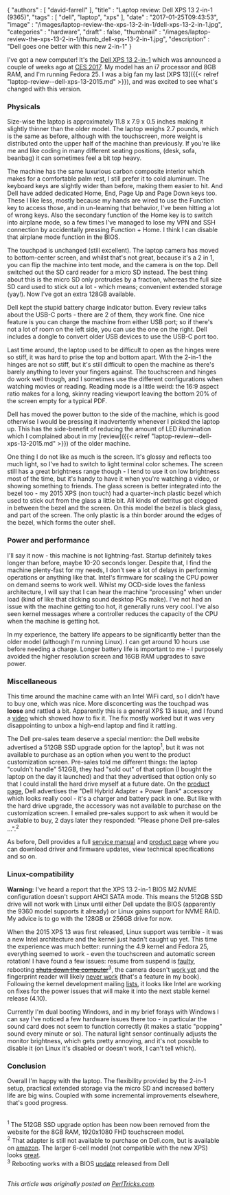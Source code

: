 {
   "authors" : [
      "david-farrell"
   ],
   "title" : "Laptop review: Dell XPS 13 2-in-1 (9365)",
   "tags" : [
      "dell",
      "laptop",
      "xps"
   ],
   "date" : "2017-01-25T09:43:53",
   "image" : "/images/laptop-review-the-xps-13-2-in-1/dell-xps-13-2-in-1.jpg",
   "categories" : "hardware",
   "draft" : false,
   "thumbnail" : "/images/laptop-review-the-xps-13-2-in-1/thumb_dell-xps-13-2-in-1.jpg",
   "description" : "Dell goes one better with this new 2-in-1"
}

I've got a new computer! It's the [Dell XPS 13 2-in-1](http://www.dell.com/en-us/shop/productdetails/xps-13-9365-2-in-1-laptop) which was announced a couple of weeks ago at [CES 2017](http://arstechnica.com/gadgets/2017/01/dell-embraces-the-two-in-one-trend-with-new-xps-13-convertible/). My model has an i7 processor and 8GB RAM, and I'm running Fedora 25. I was a big fan my last [XPS 13]({{< relref "laptop-review--dell-xps-13-2015.md" >}}), and was excited to see what's changed with this version.

### Physicals
Size-wise the laptop is approximately 11.8 x 7.9 x 0.5 inches making it slightly thinner than the older model. The laptop weighs 2.7 pounds, which is the same as before, although with the touchscreen, more weight is distributed onto the upper half of the machine than previously. If you're like me and like coding in many different seating positions, (desk, sofa, beanbag) it can sometimes feel a bit top heavy.

The machine has the same luxurious carbon composite interior which makes for a comfortable palm rest, I still prefer it to cold aluminum. The keyboard keys are slightly wider than before, making them easier to hit. And Dell have added dedicated Home, End, Page Up and Page Down keys too. These I like less, mostly because my hands are wired to use the Function key to access those, and in un-learning that behavior, I've been hitting a lot of wrong keys. Also the secondary function of the Home key is to switch into airplane mode, so a few times I've managed to lose my VPN and SSH connection by accidentally pressing Function + Home. I think I can disable that airplane mode function in the BIOS.

The touchpad is unchanged (still excellent). The laptop camera has moved to bottom-center screen,  and whilst that's not great, because it's a 2 in 1, you can flip the machine into tent mode, and the camera is on the top. Dell switched out the SD card reader for a micro SD instead. The best thing about this is the micro SD only protrudes by a fraction, whereas the full size SD card used to stick out a lot - which means; convenient extended storage (yay!). Now I've got an extra 128GB available.

Dell kept the stupid battery charge indicator button. Every review talks about the USB-C ports - there are 2 of them, they work fine. One nice feature is you can charge the machine from either USB port; so if there's not a lot of room on the left side, you can use the one on the right. Dell includes a dongle to convert older USB devices to use the USB-C port too.

Last time around, the laptop used to be difficult to open as the hinges were so stiff, it was hard to prise the top and bottom apart. With the 2-in-1 the hinges are not so stiff, but it's still difficult to open the machine as there's barely anything to lever your fingers against. The touchscreen and hinges do work well though, and I sometimes use the different configurations when watching movies or reading. Reading mode is a little weird: the 16:9 aspect ratio makes for a long, skinny reading viewport leaving the bottom 20% of the screen empty for a typical PDF.

Dell has moved the power button to the side of the machine, which is good otherwise I would be pressing it inadvertently whenever I picked the laptop up. This has the side-benefit of reducing the amount of LED illumination which I complained about in my [review]({{< relref "laptop-review--dell-xps-13-2015.md" >}}) of the older machine.

One thing I do not like as much is the screen. It's glossy and reflects too much light, so I've had to switch to light terminal color schemes. The screen still has a great brightness range though - I tend to use it on low brightness most of the time, but it's handy to have it when you're watching a video, or showing something to friends. The glass screen is better integrated into the bezel too - my 2015 XPS (non touch) had a quarter-inch plastic bezel which used to stick out from the glass a little bit. All kinds of detritus got clogged in between the bezel and the screen. On this model the bezel is black glass, and part of the screen. The only plastic is a thin border around the edges of the bezel, which forms the outer shell.

### Power and performance
I'll say it now - this machine is not lightning-fast. Startup definitely takes longer than before, maybe 10-20 seconds longer. Despite that, I find the machine plenty-fast for my needs, I don't see a lot of delays in performing operations or anything like that. Intel's firmware for scaling the CPU power on demand seems to work well. Whilst my OCD-side loves the fanless architecture, I will say that I can hear the machine "processing" when under load (kind of like that clicking sound desktop PCs make). I've not had an issue with the machine getting too hot, it generally runs very cool. I've also seen kernel messages where a controller reduces the capacity of the CPU when the machine is getting hot.

In my experience, the battery life appears to be significantly better than the older model (although I'm running Linux). I can get around 10 hours use before needing a charge. Longer battery life is important to me - I purposely avoided the higher resolution screen and 16GB RAM upgrades to save power.

### Miscellaneous
This time around the machine came with an Intel WiFi card, so I didn't have to buy one, which was nice. More disconcerting was the touchpad was **loose** and rattled a bit. Apparently this is a general XPS 13 issue, and I found a [video](https://www.youtube.com/watch?v=q1Z9adYLkyw) which showed how to fix it. The fix mostly worked but it was very disappointing to unbox a high-end laptop and find it rattling.

The Dell pre-sales team deserve a special mention: the Dell website advertised a 512GB SSD upgrade option for the laptop<sup>1</sup>, but it was not available to purchase as an option when you went to the product customization screen. Pre-sales told me different things: the laptop "couldn't handle" 512GB, they had "sold out" of that option (I bought the laptop on the day it launched) and that they advertised that option only so that I could install the hard drive myself at a future date. On the [product page](http://www.dell.com/en-us/shop/productdetails/xps-13-9365-2-in-1-laptop/), Dell advertises the "Dell Hybrid Adapter + Power Bank" accessory which looks really cool - it's a charger and battery pack in one. But like with the hard drive upgrade, the accessory was not available to purchase on the customization screen. I emailed pre-sales support to ask when it would be available to buy, 2 days later they responded: "Please phone Dell pre-sales ...".<sup>2</sup>

As before, Dell provides a full [service manual](http://www.dell.com/support/manuals/us/en/19/xps-13-9365-2-in-1-laptop/XPS_9365_ServiceManual?guid=&lang=) and [product page](http://www.dell.com/support/article/us/en/04/SLN304642) where you can download driver and firmware updates, view technical specifications and so on.

### Linux-compatibility

**Warning:** I've heard a report that the XPS 13 2-in-1 BIOS M2.NVME configuration doesn't support AHCI SATA mode. This means the 512GB SSD drive will not work with Linux until either Dell update the BIOS (apparently the 9360 model supports it already) or Linux gains support for NVME RAID. My advice is to go with the 128GB or 256GB drive for now.

When the 2015 XPS 13 was first released, Linux support was terrible - it was a new Intel architecture and the kernel just hadn't caught up yet. This time the experience was much better: running the 4.9 kernel and Fedora 25, everything seemed to work - even the touchscreen and automatic screen rotation! I have found a few issues: resume from suspend is [faulty](https://bugzilla.kernel.org/show_bug.cgi?id=192591), rebooting ~~[shuts down the computer](https://bugzilla.kernel.org/show_bug.cgi?id=192651)~~<sup>3</sup>, the camera doesn't [work yet](https://sourceforge.net/p/linux-uvc/mailman/message/35614418/) and the fingerprint reader will likely [never work](https://bugs.freedesktop.org/show_bug.cgi?id=99462) (that's a feature in my book). Following the kernel development mailing [lists](http://marc.info/?l=linux-pm&m=148528945028644&w=2), it looks like Intel are working on fixes for the power issues that will make it into the next stable kernel release (4.10).

Currently I'm dual booting Windows, and in my brief forays with Windows I can say I've noticed a few hardware issues there too - in particular the sound card does not seem to function correctly (it makes a static "popping" sound every minute or so). The natural light sensor continually adjusts the monitor brightness, which gets pretty annoying, and it's not possible to disable it (on Linux it's disabled or doesn't work, I can't tell which).

### Conclusion
Overall I'm happy with the laptop. The flexibility provided by the 2-in-1 setup, practical extended storage via the micro SD and increased battery life are big wins. Coupled with some incremental improvements elsewhere, that's good progress.

<br/><sup>1</sup> The 512GB SSD upgrade option has been now been removed from the website for the 8GB RAM, 1920x1080 FHD touchscreen model.
<br/><sup>2</sup> That adapter is still not available to purchase on Dell.com, but is available on [amazon](https://www.amazon.com/Dell-Power-Companion-18000-WCKF2/dp/B01B48YESU). The larger 6-cell model (not compatible with the new XPS) looks [great](http://www.pcworld.com/article/3099765/laptop-accessories/dell-power-companion-review-charge-your-laptop-on-the-go.html).
<br/><sup>3</sup> Rebooting works with a BIOS [update](https://downloads.dell.com/FOLDER04127155M/1/XPS_9365_1_0_5.exe) released from Dell

\
*This article was originally posted on [PerlTricks.com](http://perltricks.com).*
